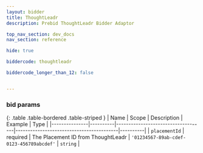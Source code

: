 ```yaml
---
layout: bidder
title: ThoughtLeadr
description: Prebid ThoughtLeadr Bidder Adaptor

top_nav_section: dev_docs
nav_section: reference

hide: true

biddercode: thoughtleadr

biddercode_longer_than_12: false


---
```


### bid params

{: .table .table-bordered .table-striped }
| Name          | Scope    | Description                        | Example                                  | Type     |
|---------------|----------|------------------------------------|------------------------------------------|----------|
| `placementId` | required | The Placement ID from ThoughtLeadr | `'01234567-89ab-cdef-0123-456789abcdef'` | `string` |

